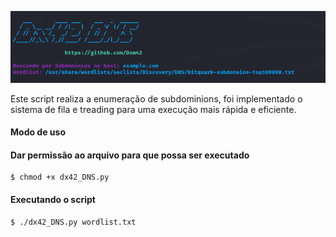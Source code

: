 ![logo](./assets/dns.png)

Este script realiza a enumeração de subdominions, foi implementado o sistema de fila e treading para uma execução mais rápida e eficiente.

#### Modo de uso

#### Dar permissão ao arquivo para que possa ser executado

```shell
$ chmod +x dx42_DNS.py
```

#### Executando o script

```shell
$ ./dx42_DNS.py wordlist.txt
```